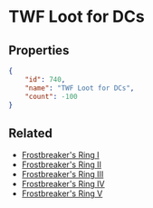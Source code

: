 # TWF Loot for DCs

<no description available>

## Properties

```json
{
    "id": 740,
    "name": "TWF Loot for DCs",
    "count": -100
}
```

## Related

- [Frostbreaker's Ring I](../items/20832-frostbreaker-s-ring-i.md)
- [Frostbreaker's Ring II](../items/20833-frostbreaker-s-ring-ii.md)
- [Frostbreaker's Ring III](../items/20834-frostbreaker-s-ring-iii.md)
- [Frostbreaker's Ring IV](../items/20835-frostbreaker-s-ring-iv.md)
- [Frostbreaker's Ring V](../items/20836-frostbreaker-s-ring-v.md)

